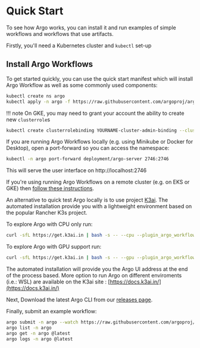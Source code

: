 # Quick Start

To see how Argo works, you can install it and run examples of simple workflows and workflows that use artifacts.

Firstly, you'll need a Kubernetes cluster and `kubectl` set-up

## Install Argo Workflows

To get started quickly, you can use the quick start manifest which will install Argo Workflow as well as some commonly used components:

```sh
kubectl create ns argo
kubectl apply -n argo -f https://raw.githubusercontent.com/argoproj/argo/stable/manifests/quick-start-postgres.yaml
```

!!! note
    On GKE, you may need to grant your account the ability to create new `clusterrole`s

```sh
kubectl create clusterrolebinding YOURNAME-cluster-admin-binding --clusterrole=cluster-admin --user=YOUREMAIL@gmail.com
```

If you are running Argo Workflows locally (e.g. using Minikube or Docker for Desktop), open a port-forward so you can access the namespace:

```sh
kubectl -n argo port-forward deployment/argo-server 2746:2746
```

This will serve the user interface on http://localhost:2746

If you're using running Argo Workflows on a remote cluster (e.g. on EKS or GKE) then [follow these instructions](argo-server.md#access-the-argo-workflows-ui). 

An alternative to quick test Argo locally is to use project [K3ai](https://docs.k3ai.in/). The automated installation provide you with a lightweight environment
based on the popular Rancher K3s project.

To explore Argo with CPU only run:

```sh
curl -sfL https://get.k3ai.in | bash -s -- --cpu --plugin_argo_workflow
```

To explore Argo with GPU support run:

```sh
curl -sfL https://get.k3ai.in | bash -s -- --gpu --plugin_argo_workflow
```

The automated installation will provide you the Argo UI address at the end of the process based. More option to run Argo on different enviroments (i.e.: WSL) are available
on the K3ai site : [https://docs.k3ai.in/](https://docs.k3ai.in/)

Next, Download the latest Argo CLI from our [releases page](https://github.com/argoproj/argo/releases).

Finally, submit an example workflow:  

```sh
argo submit -n argo --watch https://raw.githubusercontent.com/argoproj/argo/master/examples/hello-world.yaml
argo list -n argo
argo get -n argo @latest
argo logs -n argo @latest
```
